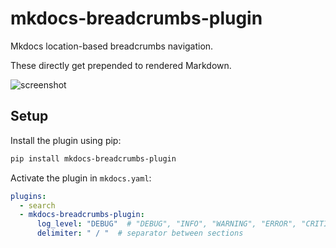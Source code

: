 # mkdocs-breadcrumbs-plugin

Mkdocs location-based breadcrumbs navigation.

These directly get prepended to rendered Markdown.

![screenshot](https://github.com/mihaigalos/mkdocs-breadcrumbs-plugin/raw/main/screenshots/mkdocs-breadcrumbs-plugin.png)

## Setup

Install the plugin using pip:

```bash
pip install mkdocs-breadcrumbs-plugin
```

Activate the plugin in `mkdocs.yaml`:
```yaml
plugins:
  - search
  - mkdocs-breadcrumbs-plugin:
      log_level: "DEBUG"  # "DEBUG", "INFO", "WARNING", "ERROR", "CRITICAL"
      delimiter: " / "  # separator between sections
```

